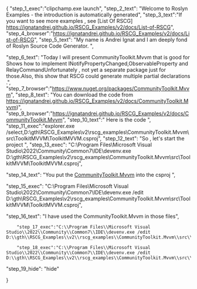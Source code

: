{
    "step_1_exec":"clipchamp.exe launch",
    "step_2_text": "Welcome to Roslyn Examples - the introduction is automatically generated",
    "step_3_text":"If you want to see more examples , see  [List Of RSCG] https://ignatandrei.github.io/RSCG_Examples/v2/docs/List-of-RSCG",
    "step_4_browser":"https://ignatandrei.github.io/RSCG_Examples/v2/docs/List-of-RSCG",
    "step_5_text": "My name is Andrei Ignat and I am deeply fond of Roslyn Source Code Generator. ",

"step_6_text": "Today I will present CommunityToolkit.Mvvm  that is good for Shows how to implement INotifyPropertyChanged,ObservableProperty and RelayCommandUnfortunately , not yet a separate package just for those.Also, this show that RSCG could generate multiple partial declarations .",
"step_7_browser":"https://www.nuget.org/packages/CommunityToolkit.Mvvm",
"step_8_text": "You can download the code from https://ignatandrei.github.io/RSCG_Examples/v2/docs/CommunityToolkit.Mvvm)",
"step_9_browser":"https://ignatandrei.github.io/RSCG_Examples/v2/docs/CommunityToolkit.Mvvm",
"step_10_text":" Here is the code ",
"step_11_exec":"explorer.exe /select,D:\\gth\\RSCG_Examples\\v2\\rscg_examples\\CommunityToolkit.Mvvm\\src\\ToolkitMVVM\\ToolkitMVVM.csproj",
"step_12_text": "So , let's start the project ",
"step_13_exec": "C:\\Program Files\\Microsoft Visual Studio\\2022\\Community\\Common7\\IDE\\devenv.exe D:\\gth\\RSCG_Examples\\v2\\rscg_examples\\CommunityToolkit.Mvvm\\src\\ToolkitMVVM\\ToolkitMVVM.csproj",

"step_14_text": "You put the  [CommunityToolkit.Mvvm](https://www.nuget.org/packages/CommunityToolkit.Mvvm) into the csproj ",

"step_15_exec": "C:\\Program Files\\Microsoft Visual Studio\\2022\\Community\\Common7\\IDE\\devenv.exe /edit D:\\gth\\RSCG_Examples\\v2\\rscg_examples\\CommunityToolkit.Mvvm\\src\\ToolkitMVVM\\ToolkitMVVM.csproj",

"step_16_text": "I have used the CommunityToolkit.Mvvm in those files",


        "step_17_exec":"C:\\Program Files\\Microsoft Visual Studio\\2022\\Community\\Common7\\IDE\\devenv.exe /edit D:\\gth\\RSCG_Examples\\v2\\rscg_examples\\CommunityToolkit.Mvvm\\src\\ToolkitMVVM\\MyViewModel.cs",
    
        "step_18_exec":"C:\\Program Files\\Microsoft Visual Studio\\2022\\Community\\Common7\\IDE\\devenv.exe /edit D:\\gth\\RSCG_Examples\\v2\\rscg_examples\\CommunityToolkit.Mvvm\\src\\ToolkitMVVM\\Program.cs",
    
"step_19_hide": "hide"


}